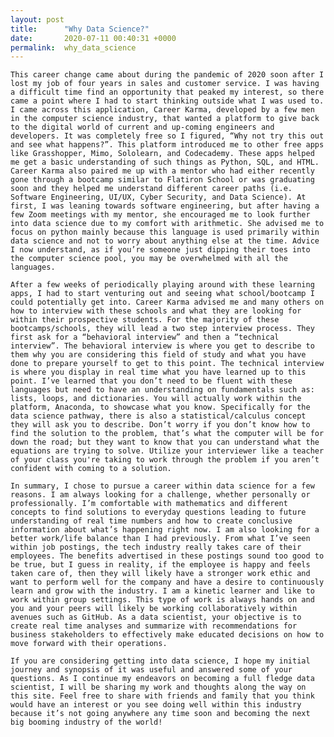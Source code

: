 ```yaml
---
layout: post
title:      "Why Data Science?"
date:       2020-07-11 00:40:31 +0000
permalink:  why_data_science
---
```



	This career change came about during the pandemic of 2020 soon after I lost my job of four years in sales and customer service. I was having a difficult time find an opportunity that peaked my interest, so there came a point where I had to start thinking outside what I was used to. I came across this application, Career Karma, developed by a few men in the computer science industry, that wanted a platform to give back to the digital world of current and up-coming engineers and developers. It was completely free so I figured, “Why not try this out and see what happens?”. This platform introduced me to other free apps like Grasshopper, Mimo, Sololearn, and Codecademy. These apps helped me get a basic understanding of such things as Python, SQL, and HTML. Career Karma also paired me up with a mentor who had either recently gone through a bootcamp similar to Flatiron School or was graduating soon and they helped me understand different career paths (i.e. Software Engineering, UI/UX, Cyber Security, and Data Science). At first, I was leaning towards software engineering, but after having a few Zoom meetings with my mentor, she encouraged me to look further into data science due to my comfort with arithmetic. She advised me to focus on python mainly because this language is used primarily within data science and not to worry about anything else at the time. Advice I now understand, as if you’re someone just dipping their toes into the computer science pool, you may be overwhelmed with all the languages.

	After a few weeks of periodically playing around with these learning apps, I had to start venturing out and seeing what school/bootcamp I could potentially get into. Career Karma advised me and many others on how to interview with these schools and what they are looking for within their prospective students. For the majority of these bootcamps/schools, they will lead a two step interview process. They first ask for a “behavioral interview” and then a “technical interview”. The behavioral interview is where you get to describe to them why you are considering this field of study and what you have done to prepare yourself to get to this point. The technical interview is where you display in real time what you have learned up to this point. I’ve learned that you don’t need to be fluent with these languages but need to have an understanding on fundamentals such as: lists, loops, and dictionaries. You will actually work within the platform, Anaconda, to showcase what you know. Specifically for the data science pathway, there is also a statistical/calculus concept they will ask you to describe. Don’t worry if you don’t know how to find the solution to the problem, that’s what the computer will be for down the road; but they want to know that you can understand what the equations are trying to solve. Utilize your interviewer like a teacher of your class you're taking to work through the problem if you aren’t confident with coming to a solution.

	In summary, I chose to pursue a career within data science for a few reasons. I am always looking for a challenge, whether personally or professionally. I’m comfortable with mathematics and different concepts to find solutions to everyday questions leading to future understanding of real time numbers and how to create conclusive information about what’s happening right now. I am also looking for a better work/life balance than I had previously. From what I’ve seen within job postings, the tech industry really takes care of their employees. The benefits advertised in these postings sound too good to be true, but I guess in reality, if the employee is happy and feels taken care of, then they will likely have a stronger work ethic and want to perform well for the company and have a desire to continuously learn and grow with the industry. I am a kinetic learner and like to work within group settings. This type of work is always hands on and you and your peers will likely be working collaboratively within avenues such as GitHub. As a data scientist, your objective is to create real time analyses and summarize with recommendations for business stakeholders to effectively make educated decisions on how to move forward with their operations.

	If you are considering getting into data science, I hope my initial journey and synopsis of it was useful and answered some of your questions. As I continue my endeavors on becoming a full fledge data scientist, I will be sharing my work and thoughts along the way on this site. Feel free to share with friends and family that you think would have an interest or you see doing well within this industry because it’s not going anywhere any time soon and becoming the next big booming industry of the world!
